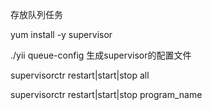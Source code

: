 存放队列任务

yum install -y supervisor

./yii queue-config 生成supervisor的配置文件

supervisorctr restart|start|stop all

supervisorctr restart|start|stop program_name